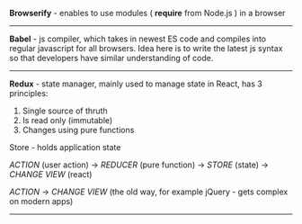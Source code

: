 **Browserify** - enables to use modules ( **require** from Node.js ) in a browser

--------------------------------------------------------------------------------------------------------------------------------------------------

**Babel** - js compiler, which takes in newest ES code and compiles into regular javascript for all browsers.
Idea here is to write the latest js syntax so that developers have similar understanding of code.

--------------------------------------------------------------------------------------------------------------------------------------------------

**Redux** - state manager, mainly used to manage state in React, has 3 principles:
1) Single source of thruth
2) Is read only (immutable)
3) Changes using pure functions

Store - holds application state

*ACTION* (user action) -> *REDUCER* (pure function) -> *STORE* (state) -> *CHANGE VIEW* (react)

*ACTION* -> *CHANGE VIEW* (the old way, for example jQuery - gets complex on modern apps)

--------------------------------------------------------------------------------------------------------------------------------------------------

